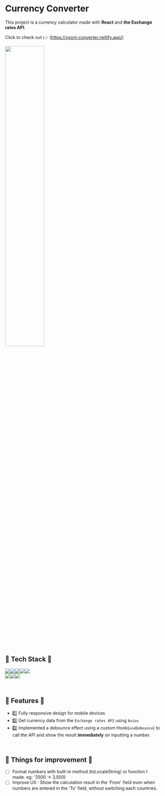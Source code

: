 # Currency Converter
This project is a currency calculator made with __React__ and __the Exchange rates API__.

Click to check out 👉 (https://yooni-converter.netlify.app/)

<img src="https://user-images.githubusercontent.com/118039042/225224996-f324c139-d194-4ac5-8107-12548c813dde.png" width="50%"/>

<br/>

## 🫧 Tech Stack 🫧

<img src="https://img.shields.io/badge/javascript-F7DF1E?style=for-the-badge&logo=javascript&logoColor=white"><img src="https://img.shields.io/badge/react-61DAFB?style=for-the-badge&logo=react&logoColor=white"><img src="https://img.shields.io/badge/css-1572B6?style=for-the-badge&logo=css3&logoColor=white"><img src="https://img.shields.io/badge/HTML5-E34F26?style=for-the-badge&logo=HTML5&logoColor=white"><img src="https://img.shields.io/badge/axios-2A1659?style=for-the-badge&logo=axios&logoColor=blue"><br/>
<img src="https://img.shields.io/badge/Context API-61DAFB?style=for-the-badge&logo=contextapi&logoColor=white"/><img src="https://img.shields.io/badge/styled components-DB7093?style=for-the-badge&amp;logo=styled-components&amp;logoColor=white"/><img src="https://img.shields.io/badge/TanStack Query-E6903F?style=for-the-badge&amp;logo=tanstack&amp;logoColor=white" />

<br/>

## 🫧 Features 🫧

- 1️⃣ Fully responsive design for mobile devices
- 2️⃣ Get currency data from the `Exchange rates API` using `Axios`
- 3️⃣ Implemented a debounce effect using a custom Hook(`useDebounce`) to call the API and show the result __immediately__ on inputting a number.

<br/>

## 🫧 Things for improvement 🫧 
- [ ] Format numbers with built-in method (toLocaleString) or function I made. eg: '3500 → 3,500) 
- [ ] Improve UX : Show the calculation result in the 'From' field even when numbers are entered in the 'To' field, without switching each countries. 
